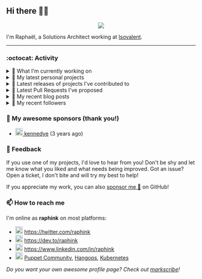 ## Hi there 👋🏼


<p align="center">
  <a href="https://github.com/ryo-ma/github-profile-trophy"><img src="https://github-profile-trophy.vercel.app/?username=raphink&theme=darkhub&margin-w=15&margin-h=15&no-frame=true&column=5"/></a>
</p>


I'm Raphaël, a Solutions Architect working at [Isovalent](https://github.com/isovalent).

<hr />


### :octocat: Activity

<details>
<summary>👷 What I'm currently working on</summary>

- [cilium/starwars-docker](https://github.com/cilium/starwars-docker) - Deathstar as a Service (1 week ago)
- [cloudcommunity/Free-Certifications](https://github.com/cloudcommunity/Free-Certifications) - A curated list of free courses &amp; certifications. (1 week ago)
- [cilium/cilium](https://github.com/cilium/cilium) - eBPF-based Networking, Security, and Observability (4 weeks ago)
- [raphink/dotfiles](https://github.com/raphink/dotfiles) -  (1 month ago)
- [isovalent/ebeedex](https://github.com/isovalent/ebeedex) - Find your favorite eBee (2 months ago)
</details>

<details>
<summary>🌱 My latest personal projects</summary>

- [raphink/js-test](https://github.com/raphink/js-test) - 
- [raphink/book-template](https://github.com/raphink/book-template) - book-template
- [raphink/rebel-base](https://github.com/raphink/rebel-base) - rebel-base
- [raphink/localhost-run-proxy](https://github.com/raphink/localhost-run-proxy) - 
- [raphink/dotfiles](https://github.com/raphink/dotfiles) - 
</details>

<details>
<summary>🔭 Latest releases of projects I've contributed to</summary>

- [cilium/cilium-cli](https://github.com/cilium/cilium-cli) ([v0.15.12](https://github.com/cilium/cilium-cli/releases/tag/v0.15.12), today) - CLI to install, manage &amp; troubleshoot Kubernetes clusters running Cilium
- [cilium/cilium](https://github.com/cilium/cilium) ([v1.15.0-pre.2](https://github.com/cilium/cilium/releases/tag/v1.15.0-pre.2), 2 days ago) - eBPF-based Networking, Security, and Observability
- [cilium/hubble-ui](https://github.com/cilium/hubble-ui) ([v0.12.1](https://github.com/cilium/hubble-ui/releases/tag/v0.12.1), 3 weeks ago) - Observability &amp; Troubleshooting for Kubernetes Services
- [cilium/starwars-docker](https://github.com/cilium/starwars-docker) ([v2.0](https://github.com/cilium/starwars-docker/releases/tag/v2.0), 1 month ago) - Deathstar as a Service
- [raphink/geneve_1564](https://github.com/raphink/geneve_1564) ([2016-06-08_02](https://github.com/raphink/geneve_1564/releases/tag/2016-06-08_02), 7 years ago) - LaTeX facsimile of a Bible de Genève, 1564
</details>

<details>
<summary>🔨 Latest Pull Requests I've proposed</summary>

- [Add Cilium Multi-Networking lab](https://github.com/cloudcommunity/Free-Certifications/pull/151) on [cloudcommunity/Free-Certifications](https://github.com/cloudcommunity/Free-Certifications) (2 days ago)
</details>

<details>
<summary>📜 My recent blog posts</summary>

- [Towards a Modular DevOps Stack](https://dev.to/camptocamp-ops/towards-a-modular-devops-stack-257c) (2 years ago)
- [A 15-year Puppet Journey](https://dev.to/raphink/a-15-year-puppet-journey-4o39) (2 years ago)
- [How to allow dynamic Terraform Provider Configuration](https://dev.to/camptocamp-ops/how-to-allow-dynamic-terraform-provider-configuration-20ik) (2 years ago)
- [March Cloud Native Romandie Meetup](https://dev.to/camptocamp-ops/march-cloud-native-romandie-meetup-o2f) (2 years ago)
- [Immutability &amp; loose coupling: a match made in heaven](https://dev.to/camptocamp-ops/immutability-loose-coupling-a-match-made-in-heaven-37kl) (2 years ago)
</details>

<details>
<summary>👥 My recent followers</summary>

- [<img src="https://avatars.githubusercontent.com/u/24494653?u=51986432fd64c7c73668835523b1c7af696568d5&amp;v=4" height="20"/> AbdeenM](https://github.com/AbdeenM)
- [<img src="https://avatars.githubusercontent.com/u/118750525?u=588ffcf7212e3e560dad019bff8a65b991b9d723&amp;v=4" height="20"/> kehoecj](https://github.com/kehoecj)
- [<img src="https://avatars.githubusercontent.com/u/12858321?u=3761796c0b2b391abb97b4439098e8b898d13dfc&amp;v=4" height="20"/> pvavrina](https://github.com/pvavrina)
- [<img src="https://avatars.githubusercontent.com/u/13717208?v=4" height="20"/> maxbyz](https://github.com/maxbyz)
- [<img src="https://avatars.githubusercontent.com/u/66149718?u=7a4113974d39d24565f26cf41e96aaecec40c1fc&amp;v=4" height="20"/> utibeabasi6](https://github.com/utibeabasi6)
</details>


### 💚 My awesome sponsors (thank you!)

- [<img src="https://avatars.githubusercontent.com/u/1110127?v=4" height="20"/> kennedye](https://github.com/kennedye) (3 years ago)


### 💬 Feedback

If you use one of my projects, I'd love to hear from you!
Don't be shy and let me know what you liked and what needs being improved.
Got an issue? Open a ticket, I don't bite and will try my best to help!

If you appreciate my work, you can also [sponsor me 💚](https://github.com/sponsors/raphink) on GitHub!


### 📫 How to reach me

I'm online as **raphink** on most platforms:

- <img src="https://raw.githubusercontent.com/FortAwesome/Font-Awesome/master/svgs/brands/twitter.svg" width="20" alt="Twitter" /> https://twitter.com/raphink
- <img src="https://raw.githubusercontent.com/FortAwesome/Font-Awesome/master/svgs/brands/dev.svg" width="20" alt="Blog" /> https://dev.to/raphink
- <img src="https://raw.githubusercontent.com/FortAwesome/Font-Awesome/master/svgs/brands/linkedin.svg" width="20" alt="LinkedIn" /> https://www.linkedin.com/in/raphink
- <img src="https://raw.githubusercontent.com/FortAwesome/Font-Awesome/master/svgs/brands/slack.svg" width="20" alt="Slack" /> [Puppet Community](https://slack.puppet.com/), [Hangops](https://signup.hangops.com/), [Kubernetes](https://slack.k8s.io/)

*Do you want your own awesome profile page? Check out [markscribe](https://github.com/muesli/markscribe)!*
